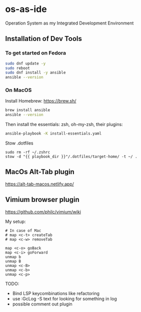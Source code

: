 # os-as-ide
Operation System as my Integrated Development Environment

## Installation of Dev Tools
### To get started on Fedora
```sh
sudo dnf update -y
sudo reboot
sudo dnf install -y ansible
ansible --version
```
### On MacOS
Install Homebrew: https://brew.sh/
```sh
brew install ansible
ansible --version
```

Then install the essentials: zsh, oh-my-zsh, their plugins:
```sh
ansible-playbook -K install-essentials.yaml
```

Stow .dotfiles
```shell
sudo rm -rf ~/.zshrc
stow -d "{{ playbook_dir }}"/.dotfiles/target-home/ -t ~/ .
```
## MacOs Alt-Tab plugin
https://alt-tab-macos.netlify.app/

## Vimium browser plugin
https://github.com/philc/vimium/wiki

My setup:
```
# In case of Mac
# map <c-t> createTab
# map <c-w> removeTab

map <c-o> goBack
map <c-i> goForward
unmap b
unmap B
unmap <c-B>
unmap <c-b>
unmap <c-p>
```

TODO:
- Bind LSP keycombinations like refactoring 
- use :GcLog -S text for looking for something in log
- possible comment out plugin
